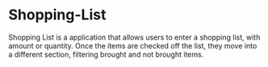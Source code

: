 # Shopping-List
Shopping List is a application that allows users to enter a shopping list, with amount or quantity. Once the items are checked off the list, they move into a different section, filtering brought and not brought items.
